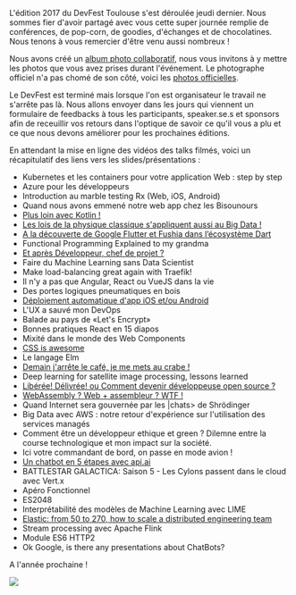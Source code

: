 L'édition 2017 du DevFest Toulouse s'est déroulée jeudi dernier. Nous sommes fier d'avoir partagé avec vous cette super journée remplie de conférences, de pop-corn, de goodies, d'échanges et de chocolatines. Nous tenons à vous remercier d'être venu aussi nombreux !

Nous avons créé un [album photo collaboratif](https://photos.app.goo.gl/iKxeQlbnR1jWOHc92), nous vous invitons à y mettre les photos que vous avez prises durant l'événement. Le photographe officiel n'a pas chomé de son côté, voici les [photos officielles](https://photos.app.goo.gl/vaM8lJs9Kr6RIz3S2). 

Le DevFest est terminé mais lorsque l'on est organisateur le travail ne s'arrête pas là. Nous allons envoyer dans les jours qui viennent un formulaire de feedbacks à tous les participants, speaker.se.s et sponsors afin de receuillir vos retours dans l'optique de savoir ce qu'il vous a plu et ce que nous devons améliorer pour les prochaines éditions.

En attendant la mise en ligne des vidéos des talks filmés, voici un récapitulatif des liens vers les slides/présentations :

* Kubernetes et les containers pour votre application Web : step by step
* Azure pour les développeurs
* Introduction au marble testing Rx (Web, iOS, Android)
* Quand nous avons emmené notre web app chez les Bisounours
* [Plus loin avec Kotlin !](https://speakerdeck.com/agiuliani/beyond-kotlin-advanced-features-for-api-makers)
* [Les lois de la physique classique s'appliquent aussi au Big Data !](https://www.slideshare.net/BILLMETANGMOTSOBZE/how-big-data-could-benefit-from-physics-ddd)
* [A la découverte de Google Flutter et Fushia dans l’écosystème Dart](https://drive.google.com/open?id=1bmUcCJIYizcCmTqzd8B71PxCbGW7Hg09CH46tOXi1g4)
* Functional Programming Explained to my grandma
* [Et après Développeur, chef de projet ?](https://github.com/jechercheundev/conf-cdp-non-merci)
* Faire du Machine Learning sans Data Scientist
* Make load-balancing great again with Traefik!
* Il n'y a pas que Angular, React ou VueJS dans la vie
* Des portes logiques pneumatiques en bois
* [Déploiement automatique d'app iOS et/ou Android](https://www.slideshare.net/CedricGatay/devops-for-mobile-iosandroid/1)
* L'UX a sauvé mon DevOps
* Balade au pays de «Let's Encrypt»
* Bonnes pratiques React en 15 diapos
* Mixité dans le monde des Web Components
* [CSS is awesome](https://t.co/BduZaLD9qu)
* Le langage Elm
* [Demain j'arrête le café, je me mets au crabe !](https://github.com/loganmzz/rust-presentation-introduction)
* Deep learning for satellite image processing, lessons learned
* [Libérée! Délivrée! ou Comment devenir développeuse open source ?](https://www.slideshare.net/melbats/devfest-2017-libre-dlivre-ou-comment-devenir-dveloppeuse-open-source)
* [WebAssembly ? Web + assembleur ? WTF !](https://slides.com/nnodot/devfest_webassembly)
* Quand Internet sera gouvernée par les |chats> de Shrödinger
* Big Data avec AWS : notre retour d'expérience sur l'utilisation des services managés
* Comment être un développeur ethique et green ? Dilemne entre la course technologique et mon impact sur la société.
* Ici votre commandant de bord, on passe en mode avion !
* [Un chatbot en 5 étapes avec api.ai](https://docs.google.com/presentation/d/1inqklNooYeBuMju_CbrBa8OnN0Ec9l8xBKGD7V7kVls/edit?usp=drivesdk)
* BATTLESTAR GALACTICA: Saison 5 - Les Cylons passent dans le cloud avec Vert.x
* Apéro Fonctionnel
* ES2048
* Interprétabilité des modèles de Machine Learning avec LIME
* [Elastic: from 50 to 270, how to scale a distributed engineering team](https://www.slideshare.net/swallez/elastic-from-50-to-270-how-to-scale-a-distributed-engineering-team)
* Stream processing avec Apache Flink
* Module ES6 HTTP2
* Ok Google, is there any presentations about ChatBots?

A l'année prochaine !

![](https://lh3.googleusercontent.com/7stcGxfhd5CXQqt2imd_fkhCPKRuNv1ssrvYOHNzyBPyQt0imht_QUiFIF8m5_w2qizAelvVOMfRs3_7IAobFEXWj0JMfGbdzuSpok2T69Z6lJ2ZQMvJzlIi05EQqnyCqXkIEA9fxR9-j0OahAb0xPpmAXMoeKKNTHsJiHvTwbic-9NU-1SHx6VQIbiPJVM7atyg2TVZ3bmKXFnf48IzH9NobHnJQlplIqRpGY3qtFQZdEHZaoj4NNKxC_ItQoSZNECrM2XyphNTsAGqiwHTAfUQY24Qc8KY8mpJ78Two4G4SIa0viXxePYaBnJCtauhdylrq3i2fIuf8HZSRZIlCd2WdM3BDdNo6ZqBhxtfr2HrpLnYum6v3MACb8VtsP1PDxmduu6X7MLRqHm6sGEYrHz2zdxiJdcLmNvuq8QszVOA5fftWEsvJpJ-VjCLDT0cwyUxLl38bGyrZFbzzgDvYLo5yrwux6NXh4tHlRWbbguvigIUBmDpixgWhptFRoQaWaV1K1lYNwSJjFBlp3gQ1JGKzg32aWaNrEm2yqaaKjWpWjoP8zMdmn4ry3AMNHhbHAZDpSHS3QZrFj-m3zL9K4FCF2h_2OK4SCDafUuhg9AGJt1ZrCLh3JTQxQxhWO6LlL7BJEYiHF3mi8Iggchk1A_29aJ4ssvZKug1=w953-h635-no)
